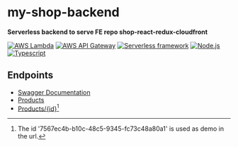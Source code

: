 # my-shop-backend
**Serverless backend to serve FE repo shop-react-redux-cloudfront**


[![AWS Lambda](https://img.shields.io/badge/AWS-Lambda-orange)](https://docs.aws.amazon.com/lambda/?icmpid=docs_homepage_featuredsvcs) [![AWS API Gateway](https://img.shields.io/badge/AWS-API_Gateway-orange)](https://docs.aws.amazon.com/apigateway/?icmpid=docs_homepage_serverless) [![Serverless framework](https://img.shields.io/badge/Serverless_framework-red)](https://www.serverless.com/) [![Node.js](https://img.shields.io/badge/Node.js-green)](https://nodejs.org) [![Typescript](https://img.shields.io/badge/Typescript-blue)](https://www.typescriptlang.org/)


## Endpoints
- [Swagger Documentation](https://rdw48vy1ca.execute-api.eu-west-1.amazonaws.com/swagger)
- [Products](https://xxpvdpuwni.execute-api.eu-west-1.amazonaws.com/dev/products)
- [Products/{id}](https://xxpvdpuwni.execute-api.eu-west-1.amazonaws.com/dev/products/7567ec4b-b10c-48c5-9345-fc73c48a80a1)[^1]



[^1]: The id '7567ec4b-b10c-48c5-9345-fc73c48a80a1' is used as demo in the url.